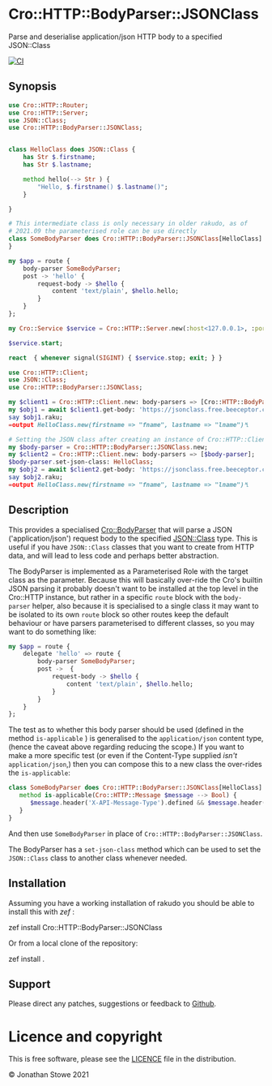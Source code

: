 # Cro::HTTP::BodyParser::JSONClass

Parse and deserialise application/json HTTP body to a specified JSON::Class

[![CI](https://github.com/jonathanstowe/Cro-HTTP-BodyParser-JSONClass/actions/workflows/main.yml/badge.svg)](https://github.com/jonathanstowe/Cro-HTTP-BodyParser-JSONClass/actions/workflows/main.yml)

## Synopsis

```raku
use Cro::HTTP::Router;
use Cro::HTTP::Server;
use JSON::Class;
use Cro::HTTP::BodyParser::JSONClass;


class HelloClass does JSON::Class {
    has Str $.firstname;
    has Str $.lastname;

    method hello(--> Str ) {
        "Hello, $.firstname() $.lastname()";
    }

}

# This intermediate class is only necessary in older rakudo, as of
# 2021.09 the parameterised role can be use directly
class SomeBodyParser does Cro::HTTP::BodyParser::JSONClass[HelloClass] { 
}

my $app = route {
    body-parser SomeBodyParser;
    post -> 'hello' {
        request-body -> $hello {
            content 'text/plain', $hello.hello;
        }
    }
};

my Cro::Service $service = Cro::HTTP::Server.new(:host<127.0.0.1>, :port<7798>, application => $app);

$service.start;

react  { whenever signal(SIGINT) { $service.stop; exit; } }
```

```raku
use Cro::HTTP::Client;
use JSON::Class;
use Cro::HTTP::BodyParser::JSONClass;

my $client1 = Cro::HTTP::Client.new: body-parsers => [Cro::HTTP::BodyParser::JSONClass[HelloClass]];
my $obj1 = await $client1.get-body: 'https://jsonclass.free.beeceptor.com/hello';
say $obj1.raku;
=output HelloClass.new(firstname => "fname", lastname => "lname")␤

# Setting the JSON class after creating an instance of Cro::HTTP::Client
my $body-parser = Cro::HTTP::BodyParser::JSONClass.new;
my $client2 = Cro::HTTP::Client.new: body-parsers => [$body-parser];
$body-parser.set-json-class: HelloClass;
my $obj2 = await $client2.get-body: 'https://jsonclass.free.beeceptor.com/hello';
say $obj2.raku;
=output HelloClass.new(firstname => "fname", lastname => "lname")␤
```

## Description

This provides a specialised [Cro::BodyParser](https://cro.services/docs/reference/cro-http-router#Adding_custom_request_body_parsers) that will parse a JSON ('application/json') request body to the specified
[JSON::Class](https://github.com/jonathanstowe/JSON-Class) type.  This is useful if you have `JSON::Class` classes that you want to create from HTTP data, and will lead to less code and perhaps better
abstraction.

The BodyParser is implemented as a Parameterised Role with the target class as the parameter.  Because this will basically over-ride the Cro's builtin JSON parsing it probably doesn't want to be installed at the
top level in the Cro::HTTP instance, but rather in a specific `route` block with the `body-parser` helper, also because it is specialised to a single class it may want to be isolated to its own `route`
block so other routes keep the default behaviour or have parsers parameterised to different classes, so you may want to do something like:

```raku
my $app = route {
    delegate 'hello' => route {
        body-parser SomeBodyParser;
        post ->  {
            request-body -> $hello {
                content 'text/plain', $hello.hello;
            }
        }
    }
};
```

The test as to whether this body parser should be used (defined in the method `is-applicable` ) is generalised to the `application/json` content type, (hence the caveat above regarding reducing the scope.)
If you want to make a more specific test (or even if the Content-Type supplied *isn't* `application/json`,) then you can compose this to a new class the over-rides the `is-applicable`:

```raku
class SomeBodyParser does Cro::HTTP::BodyParser::JSONClass[HelloClass] {
   method is-applicable(Cro::HTTP::Message $message --> Bool) {
      $message.header('X-API-Message-Type').defined && $message.header('X-API-Message-Type') eq 'Hello';
   }
}
```

And then use `SomeBodyParser` in place of `Cro::HTTP::BodyParser::JSONClass`.

The BodyParser has a `set-json-class` method which can be used to set the `JSON::Class` class to another class whenever needed.

## Installation

Assuming you have a working installation of rakudo you should be able to install this with *zef* :

   zef install Cro::HTTP::BodyParser::JSONClass

Or from a local clone of the repository:

   zef install .

## Support

Please direct any patches, suggestions or feedback to [Github](https://github.com/jonathanstowe/Cro-HTTP-BodyParser-JSONClass/issues).

# Licence and copyright

This is free software, please see the [LICENCE](LICENCE) file in the distribution.

© Jonathan Stowe 2021
